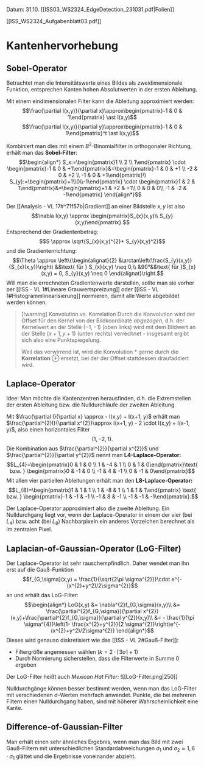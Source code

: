 Datum: 31.10.
[[ISS03_WS2324_EdgeDetection_231031.pdf|Folien]]

[[ISS_WS2324_Aufgabenblatt03.pdf]]

# Kantenhervorhebung

## Sobel-Operator

Betrachtet man die Intensitätswerte eines Bildes als zweidimensionale Funktion, entsprechen Kanten hohen Absolutwerten in der ersten Ableitung.

Mit einem eindimensionalen Filter kann die Ableitung approximiert werden:
$$\frac{\partial I(x,y)}{\partial x}\approx\begin{pmatrix}-1 & 0 & 1\end{pmatrix} \ast I(x,y)$$
$$\frac{\partial I(x,y)}{\partial y}\approx\begin{pmatrix}-1 & 0 & 1\end{pmatrix}^t \ast I(x,y)$$

Kombiniert man dies mit einem $B^{2}$-Binomialfilter in orthogonaler Richtung, erhält man das **Sobel-Filter**:
$$\begin{align*}
S_x:=\begin{pmatrix}1 \\ 2 \\ 1\end{pmatrix} \cdot \begin{pmatrix}-1 & 0 & +1\end{pmatrix}&=\begin{pmatrix}-1 & 0 & +1 \\ -2 & 0 & +2 \\ -1 & 0 & +1\end{pmatrix}\\
S_{y}:=\begin{pmatrix}+1\\0\\-1\end{pmatrix} \cdot \begin{pmatrix}1 & 2 & 1\end{pmatrix}&=\begin{pmatrix}+1 & +2 & +1\\
0 & 0 & 0\\
-1 & -2 & -1\end{pmatrix}
\end{align*}$$

Der [[Analysis - VL 17#^71f57b|Gradient]] an einer Bildstelle $x,y$ ist also $$\nabla I(x,y) \approx \begin{pmatrix}S_{x}(x,y)\\ S_{y}(x,y)\end{pmatrix}.$$
Entsprechend der Gradientenbetrag: $$S \approx \sqrt{S_{x}(x,y)^{2}+ S_{y}(x,y)^2}$$
und die Gradientenrichtung: $$\Theta \approx \left\{\begin{alignat}{2}
&\arctan\left(\frac{S_{y}(x,y)}{S_{x}(x,y)}\right) &&\text{ für } S_{x}(x,y) \neq 0,\\
&90°&&\text{ für }S_{x}(x,y) = 0, S_{y}(x,y) \neq 0
\end{alignat}\right.$$
Will man die errechneten Gradientenwerte darstellen, sollte man sie vorher per [[ISS - VL 1#Lineare Grauwertspreizung]] oder [[ISS - VL 1#Histogrammlinearisierung]] normieren, damit alle Werte abgebildet werden können.


> [!warning] Konvolution vs. Korrelation
> Durch die Konvolution wird der Offset für den Kernel von der Bildkoordinate *abgezogen*, d.h. der Kernelwert an der Stelle $(-1, -1)$  (oben links) wird mit dem Bildwert an der Stelle $(x+1,y+1)$ (unten rechts) verrechnet - insgesamt ergibt sich also eine Punktspiegelung.
> 
> Weil das verwirrend ist, wird die Konvolution $\ast$ gerne durch die **Korrelation** $\oplus$ ersetzt, bei der der Offset stattdessen draufaddiert wird.


## Laplace-Operator

Idee: Man möchte die Kantenzentren herausfinden, d.h. die Extremstellen der ersten Ableitung bzw. die Nulldurchläufe der zweiten Ableitung.

Mit $\frac{\partial I}{\partial x} \approx - I(x,y) + I(x+1, y)$ erhält man $\frac{\partial^{2}I}{\partial x^{2}}\approx I(x+1, y) - 2 \cdot I(x,y) + I(x-1, y)$, also einen horizontales Filter $$(1,-2,1).$$
Die Kombination aus $\frac{\partial^{2}}{\partial x^{2}}$ und $\frac{\partial^{2}}{\partial y^{2}}$ nennt man **L4-Laplace-Operator:** $$L_{4}=\begin{pmatrix}0 & 1 & 0 \\ 1 & -4 & 1 \\ 0 & 1 & 0\end{pmatrix}\text{ bzw. } \begin{pmatrix}0 & -1 & 0 \\ -1 & 4 & -1 \\ 0 & -1 & 0\end{pmatrix}$$
Mit allen vier partiellen Ableitungen erhält man den **L8-Laplace-Operator:** $$L_{8}=\begin{pmatrix}1 & 1 & 1 \\ 1 & -8 & 1 \\ 1 & 1 & 1\end{pmatrix} \text{ bzw. } \begin{pmatrix}-1 & -1 & -1 \\ -1 & 8 & -1 \\ -1 & -1 & -1\end{pmatrix}.$$

Der Laplace-Operator approximiert also die zweite Ableitung. 
Ein Nulldurchgang liegt vor, wenn der Laplace-Operator in einem der vier (bei $L_4$) bzw. acht (bei $L_8$) Nachbarpixeln ein anderes Vorzeichen berechnet als im zentralen Pixel.

## Laplacian-of-Gaussian-Operator (LoG-Filter)
Der Laplace-Operator ist sehr rauschempfindlich. Daher wendet man ihn erst auf die Gauß-Funktion $$f_{G,\sigma}(x,y) = \frac{1}{\sqrt{2\pi \sigma^{2}}}\cdot e^{-(x^{2}+y^2)/2\sigma^{2}}$$an und erhält das LoG-Filter: $$\begin{align*}
LoG(x,y) &= \nabla^{2}f_{G,\sigma}(x,y)\\
&= \frac{\partial^{2}f_{G,\sigma}}{\partial x^{2}}(x,y)+\frac{\partial^{2}f_{G,\sigma}}{\partial y^{2}}(x,y)\\
&= - \frac{1}{\pi \sigma^{4}}\left(1- \frac{x^{2}+y^{2}}{2 \sigma^{2}}\right)e^{-(x^{2}+y^2)/2\sigma^{2}}
\end{align*}$$
Dieses wird genauso diskretisiert wie das [[ISS - VL 2#Gauß-Filter]]:
- Filtergröße angemessen wählen ($k = 2 \cdot \lceil 3 \sigma\rceil + 1$)
- Durch Normierung sicherstellen, dass die Filterwerte in Summe 0 ergeben

Der LoG-Filter heißt auch *Mexican Hat Filter:*
![[LoG-Filter.png|250]]

Nulldurchgänge können besser bestimmt werden, wenn man das LoG-Filter mit verschiedenen $\sigma$-Werten mehrfach anwendet. Punkte, die bei mehreren Filtern einen Nulldurchgang haben, sind mit höherer Wahrscheinlichkeit eine Kante.

## Difference-of-Gaussian-Filter
Man erhält einen sehr ähnliches Ergebnis, wenn man das Bild mit zwei Gauß-Filtern mit unterschiedlichen Standardabweichungen $\sigma_1$ und $\sigma_{2}\approx 1,6 \cdot \sigma_{1}$ glättet und die Ergebnisse voneinander abzieht.